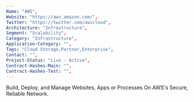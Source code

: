 ```yaml
--- 
Name: "AWS", 
Website: "https://aws.amazon.com/", 
Twitter: "https://twitter.com/awscloud", 
Architecture: "Infrastructure",
Segment: "Scalability",
Category: "Infrastructure",
Application-Category: "",
Tags: "Cloud Storage,Partner,Enterprise",
Contact: "",
Project-Status: "Live - Active",
Contract-Hashes-Main: "",
Contract-Hashes-Test: "",
--- 
```

<!--lang:en--> 
Build, Deploy, and Manage Websites, Apps or Processes On AWS's Secure, Reliable Network.
<!--lang:es--] 
Cree, implemente y administre sitios web, aplicaciones o procesos en la red segura y confiable de AWS.
<!--lang:de--] 
Erstellen, Bereitstellen und Verwalten von Websites, Apps oder Prozessen im sicheren, zuverlässigen Netzwerk von AWS.
<!--lang:fr--] 
Créez, déployez et gérez des sites Web, des applications ou des processus sur le réseau sécurisé et fiable d'AWS.
<!--lang:pl--] 
Twórz, wdrażaj i zarządzaj stronami internetowymi, aplikacjami lub procesami w bezpiecznej, niezawodnej sieci AWS.
<!--lang:uk--] 
Створюйте, розгортайте та керуйте веб-сайтами, програмами чи процесами в безпечній і надійній мережі AWS.
[!--lang:*--> 
